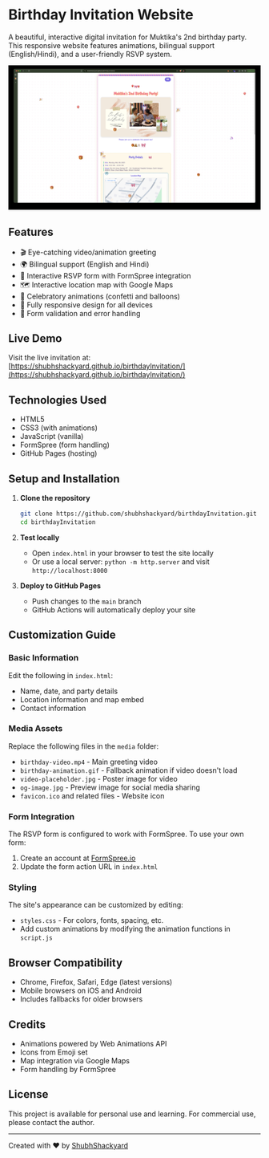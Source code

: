 # Birthday Invitation Website

A beautiful, interactive digital invitation for Muktika's 2nd birthday party. This responsive website features animations, bilingual support (English/Hindi), and a user-friendly RSVP system.

![Preview of the invitation website](media/og-image.jpg)

## Features

- 🎬 Eye-catching video/animation greeting
- 🌍 Bilingual support (English and Hindi)
- 📝 Interactive RSVP form with FormSpree integration
- 🗺️ Interactive location map with Google Maps
- 🎉 Celebratory animations (confetti and balloons)
- 📱 Fully responsive design for all devices
- 🔄 Form validation and error handling

## Live Demo

Visit the live invitation at: [https://shubhshackyard.github.io/birthdayInvitation/](https://shubhshackyard.github.io/birthdayInvitation/)

## Technologies Used

- HTML5
- CSS3 (with animations)
- JavaScript (vanilla)
- FormSpree (form handling)
- GitHub Pages (hosting)

## Setup and Installation

1. **Clone the repository**
   ```bash
   git clone https://github.com/shubhshackyard/birthdayInvitation.git
   cd birthdayInvitation
   ```

2. **Test locally**
   - Open `index.html` in your browser to test the site locally
   - Or use a local server: `python -m http.server` and visit `http://localhost:8000`

3. **Deploy to GitHub Pages**
   - Push changes to the `main` branch
   - GitHub Actions will automatically deploy your site

## Customization Guide

### Basic Information

Edit the following in `index.html`:
- Name, date, and party details
- Location information and map embed
- Contact information

### Media Assets

Replace the following files in the `media` folder:
- `birthday-video.mp4` - Main greeting video
- `birthday-animation.gif` - Fallback animation if video doesn't load
- `video-placeholder.jpg` - Poster image for video
- `og-image.jpg` - Preview image for social media sharing
- `favicon.ico` and related files - Website icon

### Form Integration

The RSVP form is configured to work with FormSpree. To use your own form:
1. Create an account at [FormSpree.io](https://formspree.io/)
2. Update the form action URL in `index.html`

### Styling

The site's appearance can be customized by editing:
- `styles.css` - For colors, fonts, spacing, etc.
- Add custom animations by modifying the animation functions in `script.js`

## Browser Compatibility

- Chrome, Firefox, Safari, Edge (latest versions)
- Mobile browsers on iOS and Android
- Includes fallbacks for older browsers

## Credits

- Animations powered by Web Animations API
- Icons from Emoji set
- Map integration via Google Maps
- Form handling by FormSpree

## License

This project is available for personal use and learning. For commercial use, please contact the author.

---

Created with ❤️ by [ShubhShackyard](https://github.com/shubhshackyard)
